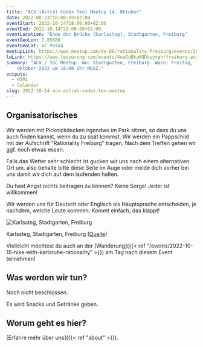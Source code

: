 ```yaml
---
title: "ACX (Astral Codex Ten) Meetup 14. Oktober"
date: 2022-08-23T18:00:59+02:00
eventStart: 2022-10-14T18:00:00+02:00
eventEnd: 2022-10-14T20:00:00+02:00
eventLocation: "Ende der Brücke (Karlssteg), Stadtgarten, Freiburg"
eventGeoLon: 7.85686
eventGeoLat: 47.99764
meetupLink: https://www.meetup.com/de-DE/rationality-freiburg/events/288007506/
lwLink: https://www.lesswrong.com/events/4uaEuBkaKQDbuyvgh/freiburg-acx-ssc-meetup
summary: "ACX / SSC Meetup. Wo: Stadtgarten, Freiburg. Wann: Freitag, 14.
    Oktober 2022 um 18:00 Uhr MESZ."
outputs:
  - HTML
  - Calendar
slug: 2022-10-14-acx-astral-codex-ten-meetup
---
```


## Organisatorisches

Wir werden mit Picknickdecken irgendwo im Park sitzen, so dass du uns auch
finden kannst, wenn du zu spät kommst. Wir werden ein Pappschild mit der
Aufschrift "Rationality Freiburg" tragen. Nach dem Treffen gehen wir ggf. noch
etwas essen.

Falls das Wetter sehr schlecht ist gucken wir uns nach einem alternativen Ort
um, also behalte bitte diese Seite im Auge oder melde dich vorher bei uns damit
wir dich auf dem laufenden halten.

Du hast Angst nichts beitragen zu können? Keine Sorge! Jeder ist willkommen!

Wir werden uns für Deutsch oder Englisch als Hauptsprache entscheiden, je
nachdem, welche Leute kommen. Kommt einfach, das klappt!

![Karlssteg, Stadtgarten, Freiburg](/images/karlssteg.jpg 'Karlssteg, Stadtgarten, Freiburg')

Karlssteg, Stadtgarten, Freiburg ([Quelle](https://commons.wikimedia.org/wiki/Category:Karlssteg?uselang=de#/media/File:Karlssteg1.jpg))

Vielleicht möchtest du auch an der [Wanderung]({{< ref
"/events/2022-10-15-hike-with-karlsruhe-rationality" >}}) am Tag nach diesem
Event teilnehmen!


## Was werden wir tun?

Noch nicht beschlossen.

Es wird Snacks und Getränke geben.


## Worum geht es hier?

[Erfahre mehr über uns]({{< ref "about" >}}).
